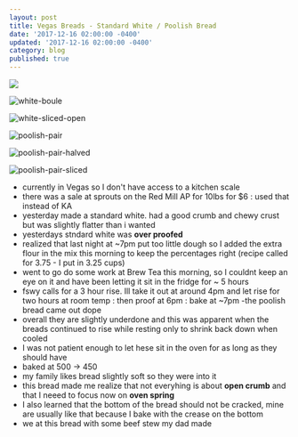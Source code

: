 ```yaml
---
layout: post
title: Vegas Breads - Standard White / Poolish Bread
date: '2017-12-16 02:00:00 -0400'
updated: '2017-12-16 02:00:00 -0400'
category: blog
published: true
---
```

![]({{site.baseurl}}/https://avatars1.githubusercontent.com/u/8660111?s=400&u=ad73720c2fbf646ae871f0a5090dee5e0cb23e7b&v=4)


![white-boule](https://lh3.googleusercontent.com/UDAaywRxYDtWF5SB5hxW4hL7fqSg0sVy7ivdDAZb6DCxa6D_bSRWLtQcWO_FE5ggI8It-j74iaFcAaag9cfT-h7ycp4_9yBtNg41rkktqLbIyZb8T7BYL4KSEQ6KwooFiIyArZEezwYtp_VjcnnhX36Wzd9S5iw7pfOxWLIR5vYAlBRJen-zAXrCjavf7mDnWXz2FE-nuPDTTfsKA1UU2dGpEOUwSb8Ol6NZ_1IiiCxeB-mDPLl7XKankUnPPlFxvIWzwyjw0oyHcOnQSm_8kfbty7POuc0GwRmulnmIItt4MLnft69T-ATqOrbhkXimD0uHXBihfNRywxehHMY_Q6Edyc9g70PtJrTbLlsV1p-of3EFFiWC2ZDq_a51RK2h1x7Fj8BVmuUYf1Ss4Oo7MAMoZSXy-K4QIZCH1KXElOGlWoSEdCt2oBnZvFvz_vgfvqX5i6D2jtCJbfnCNbEb45AwLUC6t7iz1T7n1gwrAfTsbB6dyuwwEr4HYI3jTZbQSzbPVCUUQL3EK1gn04AOwdKmP3s1CVNZzRkGHQxBoEUIgX_94UJyechMYFGsCFerPrYn-FcCYkLJdy8oDhrQJkjkyEq-wFD2shFQieqnwQ=w700-no)

![white-sliced-open](https://lh3.googleusercontent.com/fQ5l2ALIsTEM_IuSYugMh2ncoX5dJOERFG0CHGC0df--us4f7mz2XtQSFbHnGkv5M-OEwcSwT51ET9-d1cCTEG-3ieo1oFcMze5n_hmRfWyOYw7ubEWimEt8Zfk0oEiumXBvzoz9-PHI9rCGEldLCo3d0iAV7GcmSM56pE5P2nAculiRGAbT5dUvXvstbYyehzQ_SwyX28Dby9sBYYaExuo5ZK4LLgXosv2rRqZenfXl3NL0Xcd-4J5Vo6GmRpOjOpmT1HVX-0s6f16gILDWVr42u9bLl_BvDHOvmGvkhfRdojS354LV3TJtM-2qpf5z_RgwUdh73EBMMj3zLjMLZD6RTzhVDXTepViXNzPjacacxnJMWv0e1mAJTb9i4_NibnwqQ6txge7MJZa_ia9aVwpxntw6UaB7FCwwXVP_ICD9mKfTUmQnlTdAiQuKwLdmZ7CuE5JiUCXsUWVrE6zXKmirP9aMwScsl4908uYPVB9UrT0eQjoW8og2hrUonoJgW3IRRR94jQsmFhtFXFFL5a_Vhk_g3YtVdRnlR4UAVFtnW6UoIQK1zYtG0ZJ5EbQs0ZQ6WqMItiqe_1Ru09HZ7z7F1aGGogDfZ2iGSkeyvA=w700-no)

![poolish-pair](https://lh3.googleusercontent.com/Cqc-MhZh_ncgG8Fbez5uXRlnNFc6CyZGk6TNG77SFcbaPuv5P9Wfve48fziZ5Cra970Ca_bHKu3AfOuXVsDTW7L3Racei24PzNSPbTqFJ5JO9otcKsR4KGf0moMayPArc_TRgyllecEo3QhwZbW-1vgXr-Dzcc1rG4QRb63MFCR-_FMJG5ZAY1tuqWd8n1aLT_4hN2fs8rupGMNBawfIuIYYS5R-89Ym2104-1pkQrHK_S2yoIH69E_wHyh2tMbKlWaB3D9nZookJnHDOFVJ5nGyuY1I4r1n2IvXNhAotf28V1uH-cw4QufHUs3SXrNvM18o5Or8Dza5NfKg32giOJ2I65LEtFzBQJ20Qqt022izWGq40WvpFCWW08BsvsAlYuKoaF1OuMhuki9MfQWaj6AXTWnnz-h8VFpmS8_LcdqU4KYQlBTyvtAAri6Uk3oRT_XEQf876oZy3ecN5fe5Jrbtr2LLrQSAq9uJVHL4fP10a_roK8hgusSOcdYFvTJ3p0DOAVPsejxNkKZtyglgcddlCRvPZlRS-x6zqmA9Oc7SO635V2UqhZgQcsqcsbTzfg3seBfyMqc0KCVTp75G5ISgTUOl3UsqFA4DLAATyw=w700-no)

![poolish-pair-halved](https://lh3.googleusercontent.com/WLYWm2HHQsefAfJfNprJrbPykzPJdhybR2o532vLNSqeW3-mYEz9Qg5ohZNFrAXc3cfsCTe4txOfsJIIPzPaEHxqoYJxZUpCKsMsEkA63XpKS_Rml9xfERsRwV01oJ_ZYMgEXKHXFZ_ulPmrm6pqbnqRKXOZgtzhrclZKR7Sd2esoFDUq3Mu7IGEj3qETt86IYAyANAI2M00h5D1yHXTvXq7PMGhrHZrR_hp_sSVkcQ04aqYLfTSwqccHU7EcBRBIkZUGqFyP8lq1-nlwevlZVgg_ZQ4zDc_OoknMPcKWWtEEZ_Eet5TrJVLysJmJPPZsmesqMk3Gwex1WNAJp-q_pVGI3IDmAmHVhOwZH2Kbd9MUuzruesmfEec1SpyiZYf1TxMQkrGvdDbojiuOHqdrJmNNIIChY9EMe-eTkaftofLinJsFoBMjh_rFnU6a2KZRWFCTireWAEHu9gTipOA-AdjzJ3_86oP9koUeqO9qyGmOppEuZZmPAiW9U-IBQyp8MMp18Ue6MeAOxhmxFta_ugm8Ks9pwF2jmFyoNnsej-xFs41oM1wiHKwlpistrdNLU6VARoTywNtLpCMcEW5W-63DcS7FLZxFKupE1faaA=w700-no)

![poolish-pair-sliced](https://lh3.googleusercontent.com/x_MJI2UKYnXHrDQyJqebafz1muYOD20tRGVcPdSX_A3TjbqM2wBT_scBJ2ugbiaP-X3AFdMOHfgmI2a6QFwMywZg0BBFseTzErlN5lnU_XbOm14HMxpM9ZAuy7g0p8Hn3MEC_td7rACtaGLasmGJ1VEOrtytmAFz3ueLHvqx5ZmOhkUrBVsmbiTZ1b8ty1SpV-owEkzWY-NpZp2aFKT9jqtos_mA1QLVajeRm6kkxkEZr1ukEBT5Pfs7NcKp5qs1k5gNl5uOGQyPmhagAqxbyITHYYDbTPowCOhCuNaiHfDOH_AVWub6bluezNWNMUM-RFQt712CP5R2y39gyaqisC2jUXvADfQ3wdS6Qk-Um1ldlyA3AD6t2cRzv7tAUtt7fzSuJFlnETqcrDvz8iKbRYnLGXQu03TtYjeHfTb1svEHGvOiF8l5me3RxjI3lKSm7P0e5rWDKDL6yjvm01YgrtuHdiFDSk198vF2QIiioMc8rNiLO1KG3V81xELbB9qtJ61Tor6rrsGWZ-kMGDg4QI-vQ1lC7irXA6fKulN_xOfpI9I9Jke8EhFsk35HId1WlC-Dnro94g53EUpSP0rkHqeZjNCP9DYeOYI12-S_7A=w700-no)

- currently in Vegas so I don't have access to a kitchen scale 
- there was a sale at sprouts on the Red Mill AP for 10lbs for $6 : used that instead of KA 
- yesterday made a standard white. had a good crumb and chewy crust but was slightly flatter than i wanted 
- yesterdays stndard white was **over proofed**
- realized that last night at ~7pm put too little dough so I added the extra flour in the mix this morning to keep the percentages right 
    (recipe called for 3.75 - I put in 3.25 cups)
- went to go do some work at Brew Tea this morning, so I couldnt keep an eye on it and have been letting it sit in the fridge for ~ 5 hours
- fswy calls for a 3 hour rise. Ill take it out at around 4pm and let rise for two hours at room temp : then proof at 6pm : bake at ~7pm 
-the poolish bread came out dope
- overall they are slightly underdone and this was apparent when the breads continued to rise while resting only to shrink back down when cooled
- I was not patient enough to let hese sit in the oven for as long as they should have
- baked at 500 -> 450 
- my family likes bread slightly soft so they were into it
- this bread made me realize that not everyhing is about **open crumb** and that I neeed to focus now on **oven spring**
- I also learned that the bottom of the bread should not be cracked, mine are usually like that because I bake with the crease on the bottom
- we at this bread with some beef stew my dad made
